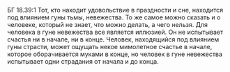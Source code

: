 БГ 18.39:1	Тот, кто находит удовольствие в праздности и сне, находится под влиянием гуны тьмы, невежества. То же самое можно сказать и о человеке, который не знает, что можно делать, а чего нельзя. Для человека в гуне невежества все является иллюзией. Он не испытывает счастья ни в начале, ни в конце. Человек, находящийся под влиянием гуны страсти, может ощущать некое мимолетное счастье в начале, которое оборачивается муками в конце, но человек в гуне невежества испытывает одни страдания от начала и до конца.